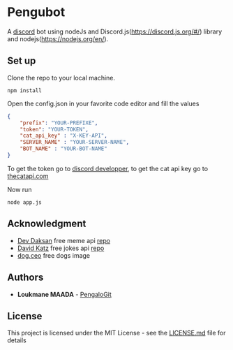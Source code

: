 # Pengubot
A [discord](https://discordapp.com/) bot using nodeJs and Discord.js(https://discord.js.org/#/) library and nodejs(https://nodejs.org/en/).

## Set up

Clone the repo to your local machine.

```
npm install
```
Open the config.json in your favorite code editor and fill the values

```json
{
    "prefix": "YOUR-PREFIXE",
    "token": "YOUR-TOKEN",
    "cat_api_key" : "X-KEY-API",
    "SERVER_NAME" : "YOUR-SERVER-NAME",
    "BOT_NAME" : "YOUR-BOT-NAME"
}
```
To get the token go to [discord developper](https://discordapp.com/developers/applications), to get the cat api key go to [thecatapi.com](https://thecatapi.com/)

Now run

```
node app.js
```

## Acknowledgment
* [Dev Daksan](https://github.com/R3l3ntl3ss) free meme api [repo](https://github.com/R3l3ntl3ss/Meme_Api)
* [David Katz](https://github.com/15Dkatz) free jokes api [repo](https://github.com/15Dkatz/official_joke_api)
* [dog.ceo](https://dog.ceo/dog-api/) free dogs image


## Authors

* **Loukmane MAADA** - [PengaloGit](https://github.com/PengaloGit)

## License

This project is licensed under the MIT License - see the [LICENSE.md](./LICENSE) file for details


